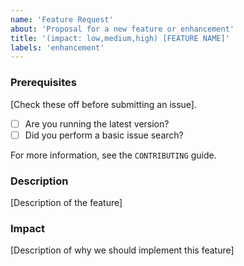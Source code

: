 ```yaml
---
name: 'Feature Request'
about: 'Proposal for a new feature or enhancement'
title: '(impact: low,medium,high) [FEATURE NAME]'
labels: 'enhancement'
---
```


### Prerequisites

[Check these off before submitting an issue].

-   [ ] Are you running the latest version?
-   [ ] Did you perform a basic issue search?

For more information, see the `CONTRIBUTING` guide.

### Description

[Description of the feature]

### Impact

[Description of why we should implement this feature]
